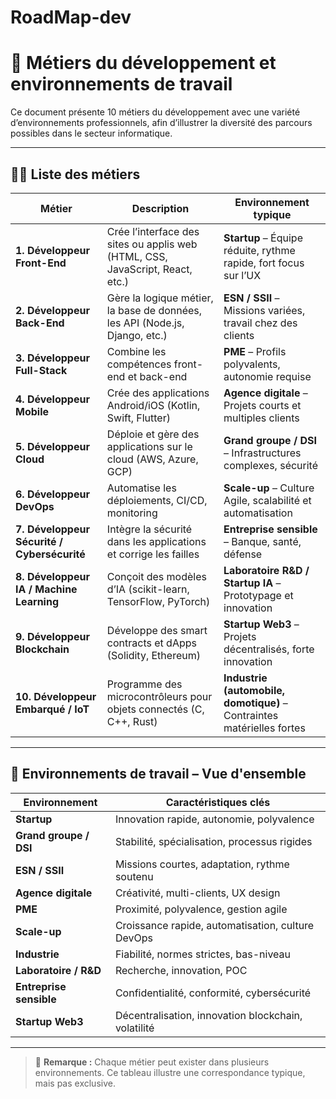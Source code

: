# RoadMap-dev

# 🔧 Métiers du développement et environnements de travail

Ce document présente 10 métiers du développement avec une variété d’environnements professionnels, afin d’illustrer la diversité des parcours possibles dans le secteur informatique.

---

## 🧑‍💻 Liste des métiers

| Métier                                      | Description                                                                   | Environnement typique                                                  |
| ------------------------------------------- | ----------------------------------------------------------------------------- | ---------------------------------------------------------------------- |
| **1. Développeur Front-End**                | Crée l’interface des sites ou applis web (HTML, CSS, JavaScript, React, etc.) | **Startup** – Équipe réduite, rythme rapide, fort focus sur l’UX       |
| **2. Développeur Back-End**                 | Gère la logique métier, la base de données, les API (Node.js, Django, etc.)   | **ESN / SSII** – Missions variées, travail chez des clients            |
| **3. Développeur Full-Stack**               | Combine les compétences front-end et back-end                                 | **PME** – Profils polyvalents, autonomie requise                       |
| **4. Développeur Mobile**                   | Crée des applications Android/iOS (Kotlin, Swift, Flutter)                    | **Agence digitale** – Projets courts et multiples clients              |
| **5. Développeur Cloud**                    | Déploie et gère des applications sur le cloud (AWS, Azure, GCP)               | **Grand groupe / DSI** – Infrastructures complexes, sécurité           |
| **6. Développeur DevOps**                   | Automatise les déploiements, CI/CD, monitoring                                | **Scale-up** – Culture Agile, scalabilité et automatisation            |
| **7. Développeur Sécurité / Cybersécurité** | Intègre la sécurité dans les applications et corrige les failles              | **Entreprise sensible** – Banque, santé, défense                       |
| **8. Développeur IA / Machine Learning**    | Conçoit des modèles d’IA (scikit-learn, TensorFlow, PyTorch)                  | **Laboratoire R&D / Startup IA** – Prototypage et innovation           |
| **9. Développeur Blockchain**               | Développe des smart contracts et dApps (Solidity, Ethereum)                   | **Startup Web3** – Projets décentralisés, forte innovation             |
| **10. Développeur Embarqué / IoT**          | Programme des microcontrôleurs pour objets connectés (C, C++, Rust)           | **Industrie (automobile, domotique)** – Contraintes matérielles fortes |

---

## 🧭 Environnements de travail – Vue d'ensemble

| Environnement              | Caractéristiques clés |
|----------------------------|------------------------|
| **Startup**                | Innovation rapide, autonomie, polyvalence |
| **Grand groupe / DSI**     | Stabilité, spécialisation, processus rigides |
| **ESN / SSII**             | Missions courtes, adaptation, rythme soutenu |
| **Agence digitale**        | Créativité, multi-clients, UX design |
| **PME**                    | Proximité, polyvalence, gestion agile |
| **Scale-up**               | Croissance rapide, automatisation, culture DevOps |
| **Industrie**              | Fiabilité, normes strictes, bas-niveau |
| **Laboratoire / R&D**      | Recherche, innovation, POC |
| **Entreprise sensible**    | Confidentialité, conformité, cybersécurité |
| **Startup Web3**           | Décentralisation, innovation blockchain, volatilité |

---

> 🔎 **Remarque :** Chaque métier peut exister dans plusieurs environnements. Ce tableau illustre une correspondance typique, mais pas exclusive.
